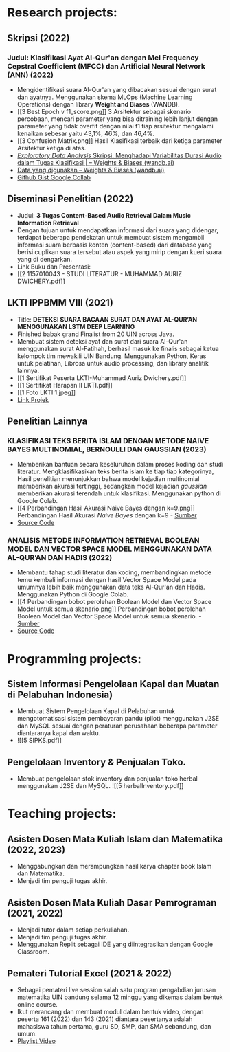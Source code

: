 
# **Research projects:**
## Skripsi (2022) 
### Judul: Klasifikasi Ayat Al-Qur'an dengan Mel Frequency Cepstral Coefficient (MFCC) dan Artificial Neural Network (ANN) (2022)
- Mengidentifikasi suara Al-Qur'an yang dibacakan sesuai dengan surat dan ayatnya. Menggunakan skema MLOps (Machine Learning Operations) dengan library **Weight and Biases** (WANDB).
- [[3 Best Epoch v f1_score.png]] 
  3 Arsitektur sebagai skenario percobaan, mencari parameter yang bisa ditraining lebih lanjut dengan parameter yang tidak overfit dengan nilai f1 tiap arsitektur mengalami kenaikan sebesar yaitu 43,1%, 46%, dan 46,4%.
- [[3 Confusion Matrix.png]] 
  Hasil Klasifikasi terbaik dari ketiga parameter Arsitektur ketiga di atas.
- [_Exploratory Data Analysis_ Skripsi: Menghadapi Variabilitas Durasi Audio dalam Tugas Klasifikasi | – Weights & Biases (wandb.ai)](https://wandb.ai/madwichery/skripsi-madwichery-klasifikasi-32-ayat-quran-EDA/reports/Exploratory-Data-Analysis-Skripsi-Menghadapi-Variabilitas-Durasi-Audio-dalam-Tugas-Klasifikasi--VmlldzozODI2NzUx)
- [Data yang digunakan – Weights & Biases (wandb.ai)](https://wandb.ai/madwichery/skripsi-madwichery-klasifikasi-32-ayat-quran-EDA/artifacts/dataset/raw-dataset/v0/files)
- [Github Gist Google Collab](https://gist.github.com/madwichery/53e27a4a0130fec29682487e34f97578)


## Diseminasi Penelitian (2022)
- Judul: **3 Tugas Content-Based Audio Retrieval Dalam Music Information Retrieval**
- Dengan tujuan untuk mendapatkan informasi dari suara yang didengar, terdapat beberapa pendekatan untuk membuat sistem mengambil informasi suara berbasis konten (content-based) dari database yang berisi cuplikan suara tersebut atau aspek yang mirip dengan kueri suara yang di dengarkan.
- Link Buku dan Presentasi:
- [[2 1157010043 - STUDI LITERATUR - MUHAMMAD AURIZ DWICHERY.pdf]]

## LKTI IPPBMM VIII (2021)
- Title:  **DETEKSI SUARA BACAAN SURAT DAN AYAT AL-QUR’AN MENGGUNAKAN LSTM DEEP LEARNING**
- Finished babak grand Finalist from 20 UIN across Java.
- Membuat sistem deteksi ayat dan surat dari suara Al-Qur'an menggunakan surat Al-Fatihah, berhasil masuk ke finalis sebagai ketua kelompok tim mewakili UIN Bandung. Menggunakan Python, Keras untuk pelatihan, Librosa untuk audio processing, dan library analitik lainnya.
- [[1 Sertifikat Peserta LKTI-Muhammad Auriz Dwichery.pdf]]
- [[1 Sertifikat Harapan II LKTI.pdf]]
- [[1 Foto LKTI 1.jpeg]]
- [Link Projek](https://github.com/madwichery/LKTI)

## Penelitian Lainnya
### KLASIFIKASI TEKS BERITA ISLAM DENGAN METODE NAIVE BAYES MULTINOMIAL, BERNOULLI DAN GAUSSIAN (2023)
- Memberikan bantuan secara keseluruhan dalam proses koding dan studi literatur. Mengklasifikasikan teks berita islam ke tiap tiap kategorinya, Hasil penelitian menunjukkan bahwa model kejadian multinomial memberikan akurasi tertinggi, sedangkan model kejadian _gaussian_ memberikan akurasi terendah untuk klasifikasi. Menggunakan python di Google Colab. 
- [[4 Perbandingan Hasil Akurasi Naive Bayes dengan k=9.png]]
Perbandingan Hasil Akurasi _Naive Bayes_ dengan k=9 - [Sumber](https://digilib.uinsgd.ac.id/8033/)
- [Source Code](https://github.com/madwichery/klasifikasi-berita-islami)

### ANALISIS METODE INFORMATION RETRIEVAL BOOLEAN MODEL DAN VECTOR SPACE MODEL MENGGUNAKAN DATA AL-QUR’AN DAN HADIS (2022)
- Membantu tahap studi literatur dan koding, membandingkan metode temu kembali informasi dengan hasil Vector Space Model pada umumnya lebih baik menggunakan data teks Al-Qur'an dan Hadis. Menggunakan Python di Google Colab. 
- [[4 Perbandingan bobot perolehan Boolean Model dan Vector Space Model untuk semua skenario.png]]
Perbandingan bobot perolehan Boolean Model dan Vector Space Model untuk semua skenario. - [Sumber](https://digilib.uinsgd.ac.id/56663/)
- [Source Code](https://github.com/madwichery/Information-retrieval)

# **Programming projects:**
## Sistem Informasi Pengelolaan Kapal dan Muatan di Pelabuhan Indonesia)
- Membuat Sistem Pengelolaan Kapal di Pelabuhan untuk mengotomatisasi sistem pembayaran pandu (pilot) menggunakan J2SE dan MySQL sesuai dengan peraturan perusahaan beberapa parameter diantaranya kapal dan waktu.
- ![[5 SIPKS.pdf]]
## Pengelolaan Inventory & Penjualan Toko.
- Membuat pengelolaan stok inventory dan penjualan toko herbal menggunakan J2SE dan MySQL.
![[5 herbalInventory.pdf]]

# Teaching projects:

## Asisten Dosen Mata Kuliah Islam dan Matematika (2022, 2023)
- Menggabungkan dan merampungkan hasil karya chapter book Islam dan Matematika.
- Menjadi tim penguji tugas akhir. 

## Asisten Dosen Mata Kuliah Dasar Pemrograman (2021, 2022)
- Menjadi tutor dalam setiap perkuliahan.
- Menjadi tim penguji tugas akhir. 
- Menggunakan Replit sebagai IDE yang diintegrasikan dengan Google Classroom. 

## Pemateri Tutorial Excel (2021 & 2022)
- Sebagai pemateri live session salah satu program pengabdian jurusan matematika UIN bandung selama 12 minggu yang dikemas dalam bentuk online course. 
- Ikut merancang dan membuat modul dalam bentuk video, dengan peserta 161 (2022) dan 143 (2021) diantara pesertanya adalah mahasiswa tahun pertama, guru SD, SMP, dan SMA sebandung, dan umum.
- [Playlist Video](https://www.youtube.com/playlist?list=PL4Lrbr1drdDxurU5EKfb7Gr2VQpsS-lTG)